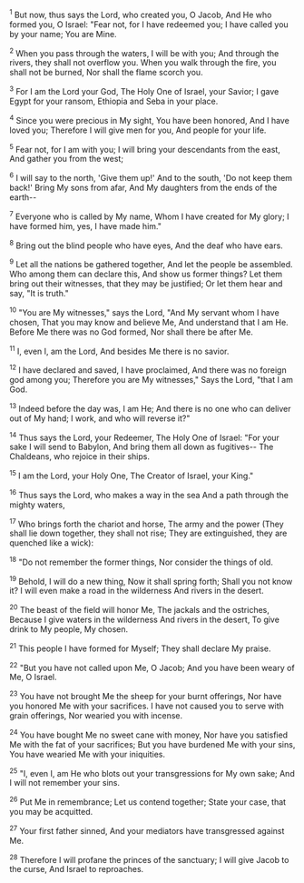 <sup>1</sup> 
But now, thus says the Lord, who created you, O Jacob, And He who formed you, O Israel: "Fear not, for I have redeemed you; I have called you by your name; You are Mine. 

<sup>2</sup> 
When you pass through the waters, I will be with you; And through the rivers, they shall not overflow you. When you walk through the fire, you shall not be burned, Nor shall the flame scorch you. 

<sup>3</sup> 
For I am the Lord your God, The Holy One of Israel, your Savior; I gave Egypt for your ransom, Ethiopia and Seba in your place. 

<sup>4</sup> 
Since you were precious in My sight, You have been honored, And I have loved you; Therefore I will give men for you, And people for your life. 

<sup>5</sup> 
Fear not, for I am with you; I will bring your descendants from the east, And gather you from the west; 

<sup>6</sup> 
I will say to the north, 'Give them up!' And to the south, 'Do not keep them back!' Bring My sons from afar, And My daughters from the ends of the earth-- 

<sup>7</sup> 
Everyone who is called by My name, Whom I have created for My glory; I have formed him, yes, I have made him." 

<sup>8</sup> 
Bring out the blind people who have eyes, And the deaf who have ears. 

<sup>9</sup> 
Let all the nations be gathered together, And let the people be assembled. Who among them can declare this, And show us former things? Let them bring out their witnesses, that they may be justified; Or let them hear and say, "It is truth." 

<sup>10</sup> 
"You are My witnesses," says the Lord, "And My servant whom I have chosen, That you may know and believe Me, And understand that I am He. Before Me there was no God formed, Nor shall there be after Me. 

<sup>11</sup> 
I, even I, am the Lord, And besides Me there is no savior. 

<sup>12</sup> 
I have declared and saved, I have proclaimed, And there was no foreign god among you; Therefore you are My witnesses," Says the Lord, "that I am God. 

<sup>13</sup> 
Indeed before the day was, I am He; And there is no one who can deliver out of My hand; I work, and who will reverse it?" 

<sup>14</sup> 
Thus says the Lord, your Redeemer, The Holy One of Israel: "For your sake I will send to Babylon, And bring them all down as fugitives-- The Chaldeans, who rejoice in their ships. 

<sup>15</sup> 
I am the Lord, your Holy One, The Creator of Israel, your King." 

<sup>16</sup> 
Thus says the Lord, who makes a way in the sea And a path through the mighty waters, 

<sup>17</sup> 
Who brings forth the chariot and horse, The army and the power (They shall lie down together, they shall not rise; They are extinguished, they are quenched like a wick): 

<sup>18</sup> 
"Do not remember the former things, Nor consider the things of old. 

<sup>19</sup> 
Behold, I will do a new thing, Now it shall spring forth; Shall you not know it? I will even make a road in the wilderness And rivers in the desert. 

<sup>20</sup> 
The beast of the field will honor Me, The jackals and the ostriches, Because I give waters in the wilderness And rivers in the desert, To give drink to My people, My chosen. 

<sup>21</sup> 
This people I have formed for Myself; They shall declare My praise.

<sup>22</sup> 
"But you have not called upon Me, O Jacob; And you have been weary of Me, O Israel. 

<sup>23</sup> 
You have not brought Me the sheep for your burnt offerings, Nor have you honored Me with your sacrifices. I have not caused you to serve with grain offerings, Nor wearied you with incense. 

<sup>24</sup> 
You have bought Me no sweet cane with money, Nor have you satisfied Me with the fat of your sacrifices; But you have burdened Me with your sins, You have wearied Me with your iniquities. 

<sup>25</sup> 
"I, even I, am He who blots out your transgressions for My own sake; And I will not remember your sins. 

<sup>26</sup> 
Put Me in remembrance; Let us contend together; State your case, that you may be acquitted. 

<sup>27</sup> 
Your first father sinned, And your mediators have transgressed against Me. 

<sup>28</sup> 
Therefore I will profane the princes of the sanctuary; I will give Jacob to the curse, And Israel to reproaches.